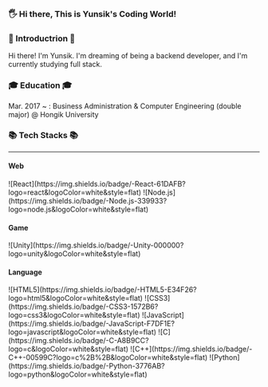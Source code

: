 ### 🖐 Hi there, This is Yunsik's Coding World!

<!--
**rilato/rilato** is a ✨ _special_ ✨ repository because its `README.md` (this file) appears on your GitHub profile.

Here are some ideas to get you started:

- 🔭 I’m currently working on ...
- 🌱 I’m currently learning ...
- 👯 I’m looking to collaborate on ...
- 🤔 I’m looking for help with ...
- 💬 Ask me about ...
- 📫 How to reach me: ...
- 😄 Pronouns: ...
- ⚡ Fun fact: ...
-->

<h3> 💬 Introductrion 💬 </h3>
Hi there! I'm Yunsik.
I'm dreaming of being a backend developer, and I'm currently studying full stack.

<h3> 🎓 Education 🎓 </h3>
Mar. 2017 ~ : Business Administration & Computer Engineering (double major) @ Hongik University 

<h3> 📚 Tech Stacks 📚 </h3>
<hr></hr>
<h4> Web </h4>
![React](https://img.shields.io/badge/-React-61DAFB?logo=react&logoColor=white&style=flat)
![Node.js](https://img.shields.io/badge/-Node.js-339933?logo=node.js&logoColor=white&style=flat)
<br/>
<h4> Game </h4>
![Unity](https://img.shields.io/badge/-Unity-000000?logo=unity&logoColor=white&style=flat)
<br/>
<h4> Language </h4>
![HTML5](https://img.shields.io/badge/-HTML5-E34F26?logo=html5&logoColor=white&style=flat)
![CSS3](https://img.shields.io/badge/-CSS3-1572B6?logo=css3&logoColor=white&style=flat)
![JavaScript](https://img.shields.io/badge/-JavaScript-F7DF1E?logo=javascript&logoColor=white&style=flat)
![C](https://img.shields.io/badge/-C-A8B9CC?logo=c&logoColor=white&style=flat)
![C++](https://img.shields.io/badge/-C++-00599C?logo=c%2B%2B&logoColor=white&style=flat)
![Python](https://img.shields.io/badge/-Python-3776AB?logo=python&logoColor=white&style=flat)
